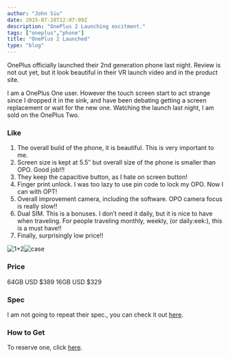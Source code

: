 ```yaml
---
author: "John Siu"
date: 2015-07-28T12:07:09Z
description: "OnePlus 2 Launching excitment."
tags: ["oneplus","phone"]
title: "OnePlus 2 Launched"
type: "blog"
---
```


OnePlus officially launched their 2nd generation phone last night. Review is not out yet, but it look beautiful in their VR launch video and in the product site.
<!--more-->

I am a OnePlus One user. However the touch screen start to act strange since I dropped it in the sink, and have been debating getting a screen replacement or wait for the new one. Watching the launch last night, I am sold on the OnePlus Two.

### Like

1. The overall build of the phone, it is beautiful. This is very important to me.
2. Screen size is kept at 5.5″ but overall size of the phone is smaller than OPO. Good job!!!
3. They keep the capacitive button, as I hate on screen button!
4. Finger print unlock. I was too lazy to use pin code to lock my OPO. Now I can with OPT!
5. Overall improvement camera, including the software. OPO camera focus is really slow!!
6. Dual SIM. This is a bonuses. I don’t need it daily, but it is nice to have when traveling. For people traveling monthly, weekly, (or daily:eek:), this is a must have!!
7. Finally, surprisingly low price!!

![1+2](https://i2.wp.com/content.oneplus.net/skin/frontend/oneplus2015/default/images/feature/two/impress-img.png?resize=1201%2C1181&ssl=1)![case](https://i1.wp.com/content.oneplus.net/skin/frontend/oneplus2015/default/images/feature/two/styleSwap-view-img.png?resize=886%2C690&ssl=1)

### Price

64GB USD $389
 16GB USD $329

### Spec

I am not going to repeat their spec., you can check it out [here](https://oneplus.net/2/specs).

### How to Get

To reserve one, click [here](https://oneplus.net/invites?kolid=UQY0CZ).
